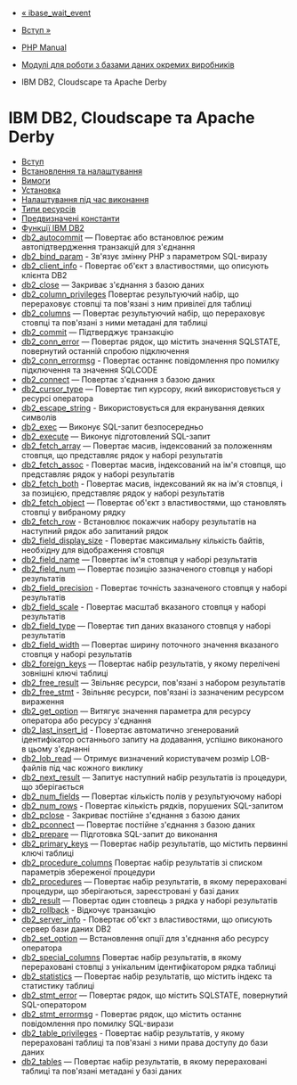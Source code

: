 - [« ibase_wait_event](function.ibase-wait-event.md)
- [Вступ »](intro.ibm-db2.md)

- [PHP Manual](index.md)
- [Модулі для роботи з базами даних окремих
виробників](refs.database.vendors.md)
- IBM DB2, Cloudscape та Apache Derby

# IBM DB2, Cloudscape та Apache Derby

- [Вступ](intro.ibm-db2.md)
- [Встановлення та налаштування](ibm-db2.setup.md)
- [Вимоги](ibm-db2.requirements.md)
- [Установка](ibm-db2.installation.md)
- [Налаштування під час виконання](ibm-db2.configuration.md)
- [Типи ресурсів](ibm-db2.resources.md)
- [Предвизначені константи](ibm-db2.constants.md)
- [Функції IBM DB2](ref.ibm-db2.md)
- [db2_autocommit](function.db2-autocommit.md) — Повертає або
встановлює режим автопідтвердження транзакцій для з'єднання
- [db2_bind_param](function.db2-bind-param.md) - Зв'язує
змінну PHP з параметром SQL-виразу
- [db2_client_info](function.db2-client-info.md) - Повертає
об'єкт з властивостями, що описують клієнта DB2
- [db2_close](function.db2-close.md) — Закриває з'єднання з
базою даних
- [db2_column_privileges](function.db2-column-privileges.md)
Повертає результуючий набір, що перераховує стовпці та
пов'язані з ним привілеї для таблиці
- [db2_columns](function.db2-columns.md) — Повертає
результуючий набір, що перераховує стовпці та пов'язані з ними
метадані для таблиці
- [db2_commit](function.db2-commit.md) — Підтверджує транзакцію
- [db2_conn_error](function.db2-conn-error.md) — Повертає
рядок, що містить значення SQLSTATE, повернутий останній
спробою підключення
- [db2_conn_errormsg](function.db2-conn-errormsg.md) -
Повертає останнє повідомлення про помилку підключення та значення
SQLCODE
- [db2_connect](function.db2-connect.md) — Повертає з'єднання
з базою даних
- [db2_cursor_type](function.db2-cursor-type.md) — Повертає
тип курсору, який використовується у ресурсі оператора
- [db2_escape_string](function.db2-escape-string.md) -
Використовується для екранування деяких символів
- [db2_exec](function.db2-exec.md) — Виконує SQL-запит
безпосередньо
- [db2_execute](function.db2-execute.md) — Виконує
підготовлений SQL-запит
- [db2_fetch_array](function.db2-fetch-array.md) — Повертає
масив, індексований за положенням стовпця, що представляє
рядок у наборі результатів
- [db2_fetch_assoc](function.db2-fetch-assoc.md) - Повертає
масив, індексований на ім'я стовпця, що представляє рядок
у наборі результатів
- [db2_fetch_both](function.db2-fetch-both.md) - Повертає
масив, індексований як на ім'я стовпця, і за позицією,
представляє рядок у наборі результатів
- [db2_fetch_object](function.db2-fetch-object.md) — Повертає
об'єкт з властивостями, що становлять стовпці у вибраному рядку
- [db2_fetch_row](function.db2-fetch-row.md) - Встановлює
покажчик набору результатів на наступний рядок або запитаний
рядок
- [db2_field_display_size](function.db2-field-display-size.md) -
Повертає максимальну кількість байтів, необхідну для
відображення стовпця
- [db2_field_name](function.db2-field-name.md) — Повертає ім'я
стовпця у наборі результатів
- [db2_field_num](function.db2-field-num.md) — Повертає
позицію зазначеного стовпця у наборі результатів
- [db2_field_precision](function.db2-field-precision.md) -
Повертає точність зазначеного стовпця у наборі результатів
- [db2_field_scale](function.db2-field-scale.md) - Повертає
масштаб вказаного стовпця у наборі результатів
- [db2_field_type](function.db2-field-type.md) — Повертає тип
даних вказаного стовпця у наборі результатів
- [db2_field_width](function.db2-field-width.md) — Повертає
ширину поточного значення вказаного стовпця у наборі результатів
- [db2_foreign_keys](function.db2-foreign-keys.md) — Повертає
набір результатів, у якому перелічені зовнішні ключі таблиці
- [db2_free_result](function.db2-free-result.md) — Звільняє
ресурси, пов'язані з набором результатів
- [db2_free_stmt](function.db2-free-stmt.md) - Звільняє
ресурси, пов'язані із зазначеним ресурсом вираження
- [db2_get_option](function.db2-get-option.md) — Витягує
значення параметра для ресурсу оператора або ресурсу з'єднання
- [db2_last_insert_id](function.db2-last-insert-id.md) -
Повертає автоматично згенерований ідентифікатор
останнього запиту на додавання, успішно виконаного в цьому
з'єднанні
- [db2_lob_read](function.db2-lob-read.md) — Отримує
визначений користувачем розмір LOB-файлів під час кожного виклику
- [db2_next_result](function.db2-next-result.md) — Запитує
наступний набір результатів із процедури, що зберігається
- [db2_num_fields](function.db2-num-fields.md) — Повертає
кількість полів у результуючому наборі
- [db2_num_rows](function.db2-num-rows.md) - Повертає
кількість рядків, порушених SQL-запитом
- [db2_pclose](function.db2-pclose.md) - Закриває постійне
з'єднання з базою даних
- [db2_pconnect](function.db2-pconnect.md) — Повертає
постійне з'єднання з базою даних
- [db2_prepare](function.db2-prepare.md) — Підготовка
SQL-запит до виконання
- [db2_primary_keys](function.db2-primary-keys.md) — Повертає
набір результатів, що містить первинні ключі таблиці
- [db2_procedure_columns](function.db2-procedure-columns.md)
Повертає набір результатів зі списком параметрів збереженої
процедури
- [db2_procedures](function.db2-procedures.md) — Повертає
набір результатів, в якому перераховані процедури, що зберігаються,
зареєстровані у базі даних
- [db2_result](function.db2-result.md) — Повертає один стовпець
з рядка у наборі результатів
- [db2_rollback](function.db2-rollback.md) - Відкочує
транзакцію
- [db2_server_info](function.db2-server-info.md) - Повертає
об'єкт з властивостями, що описують сервер бази даних DB2
- [db2_set_option](function.db2-set-option.md) — Встановлення опції
для з'єднання або ресурсу оператора
- [db2_special_columns](function.db2-special-columns.md)
Повертає набір результатів, в якому перераховані стовпці з
унікальним ідентифікатором рядка таблиці
- [db2_statistics](function.db2-statistics.md) — Повертає
набір результатів, що містить індекс та статистику таблиці
- [db2_stmt_error](function.db2-stmt-error.md) — Повертає
рядок, що містить SQLSTATE, повернутий SQL-оператором
- [db2_stmt_errormsg](function.db2-stmt-errormsg.md) -
Повертає рядок, що містить останнє повідомлення про помилку
SQL-вирази
- [db2_table_privileges](function.db2-table-privileges.md) -
Повертає набір результатів, у якому перераховані таблиці та
пов'язані з ними права доступу до бази даних
- [db2_tables](function.db2-tables.md) — Повертає набір
результатів, в якому перераховані таблиці та пов'язані
метадані у базі даних

